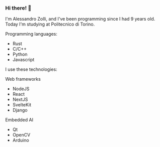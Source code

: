 ### Hi there! 👋

I'm Alessandro Zolli, and I've been programming since I had 9 years old. Today I'm studying at Politecnico di Torino.

Programming languages:

- Rust
- C/C++
- Python
- Javascript

I use these technologies:

Web frameworks

- NodeJS
- React
- NextJS
- SvelteKit
- Django

Embedded AI

- Qt
- OpenCV
- Arduino
